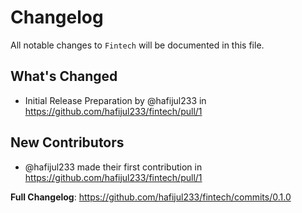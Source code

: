 # Changelog

All notable changes to `Fintech` will be documented in this file.

## What's Changed
* Initial Release Preparation by @hafijul233 in https://github.com/hafijul233/fintech/pull/1

## New Contributors
* @hafijul233 made their first contribution in https://github.com/hafijul233/fintech/pull/1

**Full Changelog**: https://github.com/hafijul233/fintech/commits/0.1.0
